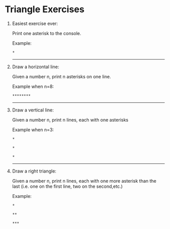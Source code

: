 # Triangle Exercises

1. Easiest exercise ever:

   Print one asterisk to the console.

   Example:

   `*`


   ------------------------


2. Draw a horizontal line:

   Given a number n, print n asterisks on one line.

   Example when n=8:

   `********`

    ------------------------

3. Draw a vertical line:

   Given a number n, print n lines, each with one asterisks

   Example when n=3:

   `*`

   `*`

   `*`

   ------------------------

4. Draw a right triangle:

   Given a number n, print n lines, each with one more asterisk than the last (i.e. one on the first line, two on
   the second,etc.)

   Example:

   `*`

   `**`

   `***`

